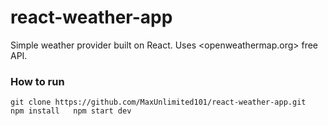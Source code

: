 # react-weather-app

Simple weather provider built on React. 
Uses <openweathermap.org> free API.

### How to run

`git clone https://github.com/MaxUnlimited101/react-weather-app.git  
npm install  
npm start dev`  
